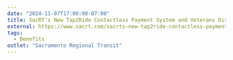 ```yaml
---
date: "2024-11-07T17:00:00-07:00"
title: SacRT’s New Tap2Ride Contactless Payment System and Veterans Discount Fare Pilot Program Launching Soon
external: https://www.sacrt.com/sacrts-new-tap2ride-contactless-payment-system-and-veterans-discount-fare-pilot-program-launching-soon/
tags:
  - Benefits
outlet: "Sacramento Regional Transit"
---
```

